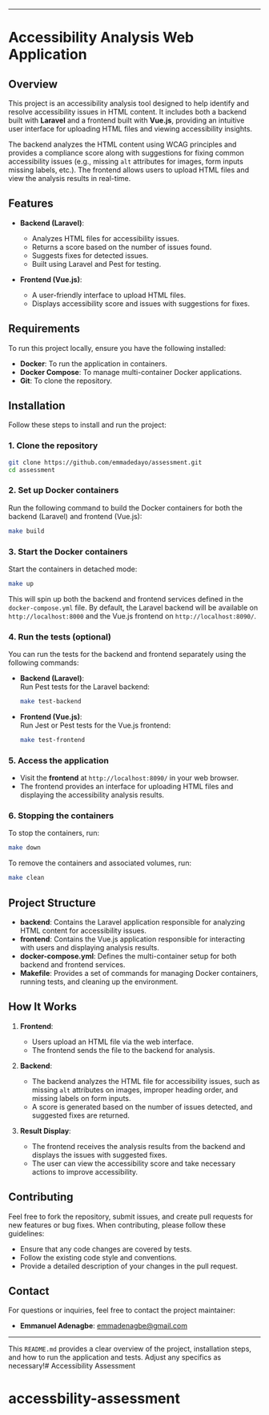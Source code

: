 
---

# Accessibility Analysis Web Application

## Overview

This project is an accessibility analysis tool designed to help identify and resolve accessibility issues in HTML content. It includes both a backend built with **Laravel** and a frontend built with **Vue.js**, providing an intuitive user interface for uploading HTML files and viewing accessibility insights.

The backend analyzes the HTML content using WCAG principles and provides a compliance score along with suggestions for fixing common accessibility issues (e.g., missing `alt` attributes for images, form inputs missing labels, etc.). The frontend allows users to upload HTML files and view the analysis results in real-time.

## Features

- **Backend (Laravel)**:
    - Analyzes HTML files for accessibility issues.
    - Returns a score based on the number of issues found.
    - Suggests fixes for detected issues.
    - Built using Laravel and Pest for testing.

- **Frontend (Vue.js)**:
    - A user-friendly interface to upload HTML files.
    - Displays accessibility score and issues with suggestions for fixes.

## Requirements

To run this project locally, ensure you have the following installed:

- **Docker**: To run the application in containers.
- **Docker Compose**: To manage multi-container Docker applications.
- **Git**: To clone the repository.

## Installation

Follow these steps to install and run the project:

### 1. Clone the repository

```bash
git clone https://github.com/emmadedayo/assessment.git
cd assessment
```

### 2. Set up Docker containers

Run the following command to build the Docker containers for both the backend (Laravel) and frontend (Vue.js):

```bash
make build
```

### 3. Start the Docker containers

Start the containers in detached mode:

```bash
make up
```

This will spin up both the backend and frontend services defined in the `docker-compose.yml` file. By default, the Laravel backend will be available on `http://localhost:8000` and the Vue.js frontend on `http://localhost:8090/`.

### 4. Run the tests (optional)

You can run the tests for the backend and frontend separately using the following commands:

- **Backend (Laravel)**:  
  Run Pest tests for the Laravel backend:

  ```bash
  make test-backend
  ```

- **Frontend (Vue.js)**:  
  Run Jest or Pest tests for the Vue.js frontend:

  ```bash
  make test-frontend
  ```

### 5. Access the application

- Visit the **frontend** at `http://localhost:8090/` in your web browser.
- The frontend provides an interface for uploading HTML files and displaying the accessibility analysis results.

### 6. Stopping the containers

To stop the containers, run:

```bash
make down
```

To remove the containers and associated volumes, run:

```bash
make clean
```

## Project Structure

- **backend**: Contains the Laravel application responsible for analyzing HTML content for accessibility issues.
- **frontend**: Contains the Vue.js application responsible for interacting with users and displaying analysis results.
- **docker-compose.yml**: Defines the multi-container setup for both backend and frontend services.
- **Makefile**: Provides a set of commands for managing Docker containers, running tests, and cleaning up the environment.

## How It Works

1. **Frontend**:
    - Users upload an HTML file via the web interface.
    - The frontend sends the file to the backend for analysis.

2. **Backend**:
    - The backend analyzes the HTML file for accessibility issues, such as missing `alt` attributes on images, improper heading order, and missing labels on form inputs.
    - A score is generated based on the number of issues detected, and suggested fixes are returned.

3. **Result Display**:
    - The frontend receives the analysis results from the backend and displays the issues with suggested fixes.
    - The user can view the accessibility score and take necessary actions to improve accessibility.

## Contributing

Feel free to fork the repository, submit issues, and create pull requests for new features or bug fixes. When contributing, please follow these guidelines:

- Ensure that any code changes are covered by tests.
- Follow the existing code style and conventions.
- Provide a detailed description of your changes in the pull request.

## Contact

For questions or inquiries, feel free to contact the project maintainer:

- **Emmanuel Adenagbe**: [emmadenagbe@gmail.com](mailto:emmadenagbe@gmail.com)

---

This `README.md` provides a clear overview of the project, installation steps, and how to run the application and tests. Adjust any specifics as necessary!# Accessibility Assessment
# accessbility-assessment
